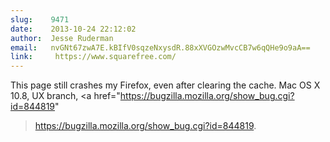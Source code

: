 ```yaml
---
slug:    9471
date:    2013-10-24 22:12:02
author:  Jesse Ruderman
email:   nvGNt67zwA7E.kBIfV0sqzeNxysdR.88xXVGOzwMvcCB7w6qQHe9o9aA==
link:     https://www.squarefree.com/
---
```


This page still crashes my Firefox, even after clearing the cache. Mac
OS X 10.8, UX branch, <a
href="https://bugzilla.mozilla.org/show_bug.cgi?id=844819"
>https://bugzilla.mozilla.org/show_bug.cgi?id=844819</a>.
